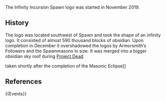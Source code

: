 The Infinity Incursion Spawn logo was started in November 2019.

## History
The logo was located southwest of Spawn and took the shape of an infinity logo. It consisted of almost 590 thousand blocks of obsidian. Upon completion in December it overshadowed the logos by Armorsmith’s Followers and the Spawnmasons in size. It was merged into a bigger obsidian sky roof during [Project Dead](https://2b2t.miraheze.org/wiki/Project_Dead).

 taken shortly after the completion of the Masonic Eclipse]]

## References
{{Events}}
